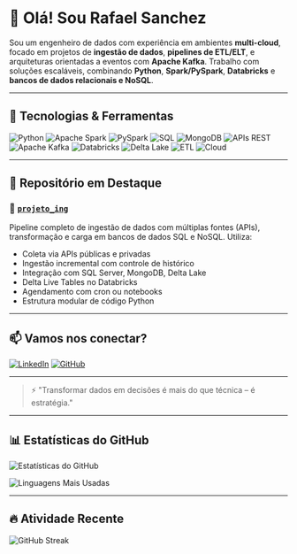 # 👋 Olá! Sou Rafael Sanchez

Sou um engenheiro de dados com experiência em ambientes **multi-cloud**, focado em projetos de **ingestão de dados**, **pipelines de ETL/ELT**, e arquiteturas orientadas a eventos com **Apache Kafka**. Trabalho com soluções escaláveis, combinando **Python**, **Spark/PySpark**, **Databricks** e **bancos de dados relacionais e NoSQL**.

---

## 🚀 Tecnologias & Ferramentas

![Python](https://img.shields.io/badge/-Python-333333?style=flat&logo=python)
![Apache Spark](https://img.shields.io/badge/-Apache%20Spark-333333?style=flat&logo=apachespark)
![PySpark](https://img.shields.io/badge/-PySpark-333333?style=flat&logo=apachespark)
![SQL](https://img.shields.io/badge/-SQL-333333?style=flat&logo=postgresql)
![MongoDB](https://img.shields.io/badge/-MongoDB-333333?style=flat&logo=mongodb)
![APIs REST](https://img.shields.io/badge/-APIs-333333?style=flat&logo=fastapi)
![Apache Kafka](https://img.shields.io/badge/-Kafka-333333?style=flat&logo=apachekafka)
![Databricks](https://img.shields.io/badge/-Databricks-333333?style=flat&logo=databricks)
![Delta Lake](https://img.shields.io/badge/-Delta%20Lake-333333?style=flat&logo=delta)
![ETL](https://img.shields.io/badge/-ETL/ELT-333333?style=flat)
![Cloud](https://img.shields.io/badge/-Multi--Cloud-333333?style=flat&logo=cloudflare)

---

## 📌 Repositório em Destaque

### 🔗 [`projeto_ing`](https://github.com/rafaelsanchez/projeto_ing)

Pipeline completo de ingestão de dados com múltiplas fontes (APIs), transformação e carga em bancos de dados SQL e NoSQL. Utiliza:
- Coleta via APIs públicas e privadas
- Ingestão incremental com controle de histórico
- Integração com SQL Server, MongoDB, Delta Lake
- Delta Live Tables no Databricks
- Agendamento com cron ou notebooks
- Estrutura modular de código Python

---

## 📫 Vamos nos conectar?

[![LinkedIn](https://img.shields.io/badge/-LinkedIn-0A66C2?style=flat&logo=linkedin)](https://www.linkedin.com/in/rafaelsanchez01/)
[![GitHub](https://img.shields.io/badge/-GitHub-181717?style=flat&logo=github)](https://github.com/rafaelsanchez)

---

> ⚡ "Transformar dados em decisões é mais do que técnica – é estratégia."


---

## 📊 Estatísticas do GitHub

![Estatísticas do GitHub](https://github-readme-stats.vercel.app/api?username=RafaellSanchez&show_icons=true&theme=tokyonight&hide=prs)

![Linguagens Mais Usadas](https://github-readme-stats.vercel.app/api/top-langs/?username=RafaellSanchez&layout=compact&theme=tokyonight)

---

## 🔥 Atividade Recente

![GitHub Streak](https://github-readme-streak-stats.herokuapp.com?user=RafaellSanchez&theme=tokyonight&hide_border=false)




